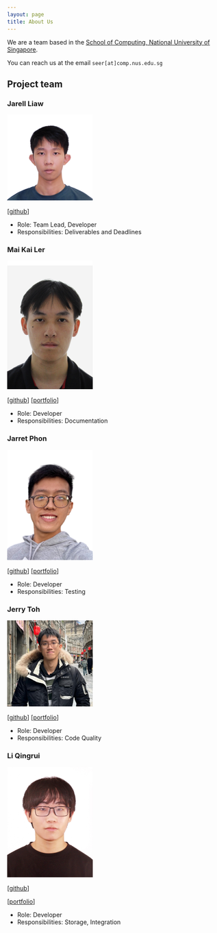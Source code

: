 ```yaml
---
layout: page
title: About Us
---
```


We are a team based in the [School of Computing, National University of Singapore](https://www.comp.nus.edu.sg).

You can reach us at the email `seer[at]comp.nus.edu.sg`

## Project team

### Jarell Liaw

<img src="images/liawjarell.jpg" width="200px">

[[github](https://github.com/liawjarell)]

* Role: Team Lead, Developer
* Responsibilities: Deliverables and Deadlines

### Mai Kai Ler

<img src="images/kailermai.png" width="200px">

[[github](https://github.com/kailermai)]
[[portfolio](team/johndoe.md)]


* Role: Developer
* Responsibilities: Documentation

### Jarret Phon

<img src="images/jarretphon.png" width="200px">

[[github](http://github.com/jarretphon)] [[portfolio](team/johndoe.md)]


* Role: Developer
* Responsibilities: Testing

### Jerry Toh

<img src="images/jerrytys.png" width="200px">

[[github](http://github.com/Jerrytys)]
[[portfolio](team/johndoe.md)]


* Role: Developer
* Responsibilities: Code Quality

### Li Qingrui

<img src="images/lqr1019.png" width="200px">

[[github](http://github.com/lqr1019)]

[[portfolio](team/lqr1019.md)]


* Role: Developer
* Responsibilities: Storage, Integration
